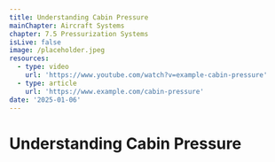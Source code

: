 ```yaml
---
title: Understanding Cabin Pressure
mainChapter: Aircraft Systems
chapter: 7.5 Pressurization Systems
isLive: false
image: /placeholder.jpeg
resources:
  - type: video
    url: 'https://www.youtube.com/watch?v=example-cabin-pressure'
  - type: article
    url: 'https://www.example.com/cabin-pressure'
date: '2025-01-06'
---
```


# Understanding Cabin Pressure
